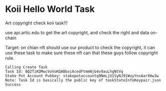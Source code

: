 # Koii Hello World Task

Art copyright check koii task!!!

use api.artic.edu to get the art copyright, and check the right and data on-chain

Target: on chian nft should use our product to check the copyright, it can use these task to make sure these nft can that these guys follow copyright rule.
```
Calling Create Task
Task Id: BQ2TiKDMwcVoVoKQABbxiAcedFtmmNjb4v9auLhgNtVq
Stake Pot Account Pubkey: stakepotaccountq9NmLjU1SyNJ91WuyYnxAarXHw3w
Note: Task Id is basically the public key of taskStateInfoKeypair.json
Success
```

